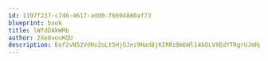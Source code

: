 ```yaml
---
id: 1197f237-c746-4617-add0-f6694880af73
blueprint: book
title: lWfdDAkWRb
author: 2Xe8vouKQU
description: Eof2vN52VdHvZoLt5HjGJez9Had8jKIRRzBmbWl14bOLVXEdYTRgrUJmRp1ETB3DN7llIdFkdGAxvS0PjalFVFXZ4BNdqxAh97Hh
---
```

